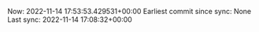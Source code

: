 Now: 2022-11-14 17:53:53.429531+00:00 Earliest commit since sync: None Last sync: 2022-11-14 17:08:32+00:00
